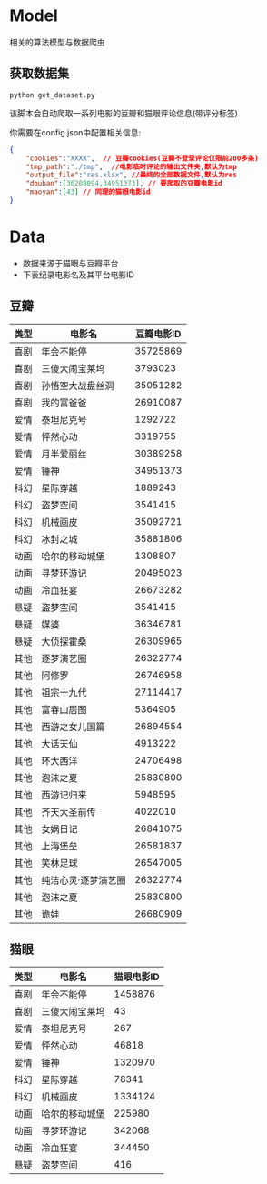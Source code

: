 # Model

相关的算法模型与数据爬虫

## 获取数据集

```shell
python get_dataset.py
```
该脚本会自动爬取一系列电影的豆瓣和猫眼评论信息(带评分标签)

你需要在config.json中配置相关信息:

```json
{
    "cookies":"XXXX",  // 豆瓣cookies(豆瓣不登录评论仅限前200多条)
    "tmp_path":"./tmp",  //电影临时评论的输出文件夹,默认为tmp
    "output_file":"res.xlsx", //最终的全部数据文件,默认为res
    "douban":[36208094,34951373], // 要爬取的豆瓣电影id
    "maoyan":[43] // 同理的猫眼电影id
}
```

# Data

- 数据来源于猫眼与豆瓣平台
- 下表纪录电影名及其平台电影ID

## 豆瓣

| 类型 | 电影名              | 豆瓣电影ID |
| ---- | ------------------- | ---------- |
| 喜剧 | 年会不能停          | 35725869   |
| 喜剧 | 三傻大闹宝莱坞      | 3793023    |
| 喜剧 | 孙悟空大战盘丝洞    | 35051282   |
| 喜剧 | 我的富爸爸          | 26910087   |
| 爱情 | 泰坦尼克号          | 1292722    |
| 爱情 | 怦然心动            | 3319755    |
| 爱情 | 月半爱丽丝          | 30389258   |
| 爱情 | 锤神                | 34951373   |
| 科幻 | 星际穿越            | 1889243    |
| 科幻 | 盗梦空间            | 3541415    |
| 科幻 | 机械画皮            | 35092721   |
| 科幻 | 冰封之城            | 35881806   |
| 动画 | 哈尔的移动城堡      | 1308807    |
| 动画 | 寻梦环游记          | 20495023   |
| 动画 | 冷血狂宴            | 26673282   |
| 悬疑 | 盗梦空间            | 3541415    |
| 悬疑 | 媒婆                | 36346781   |
| 悬疑 | 大侦探霍桑          | 26309965   |
| 其他 | 逐梦演艺圈          | 26322774   |
| 其他 | 阿修罗              | 26746958   |
| 其他 | 祖宗十九代          | 27114417   |
| 其他 | 富春山居图          | 5364905    |
| 其他 | 西游之女儿国篇      | 26894554   |
| 其他 | 大话天仙            | 4913222    |
| 其他 | 环大西洋            | 24706498   |
| 其他 | 泡沫之夏            | 25830800   |
| 其他 | 西游记归来          | 5948595    |
| 其他 | 齐天大圣前传        | 4022010    |
| 其他 | 女娲日记            | 26841075   |
| 其他 | 上海堡垒            | 26581837   |
| 其他 | 笑林足球            | 26547005   |
| 其他 | 纯洁心灵·逐梦演艺圈 | 26322774   |
| 其他 | 泡沫之夏            | 25830800   |
| 其他 | 诡娃                | 26680909   |

## 猫眼

| 类型   | 电影名            | 猫眼电影ID       |
|--------|------------------|----------|
| 喜剧   | 年会不能停        | 1458876  |
| 喜剧   | 三傻大闹宝莱坞    | 43       |
| 爱情   | 泰坦尼克号        | 267      |
| 爱情   | 怦然心动          | 46818    |
| 爱情   | 锤神              | 1320970  |
| 科幻   | 星际穿越          | 78341    |
| 科幻   | 机械画皮          | 1334124  |
| 动画   | 哈尔的移动城堡    | 225980   |
| 动画   | 寻梦环游记        | 342068   |
| 动画   | 冷血狂宴          | 344450   |
| 悬疑   | 盗梦空间          | 416      |
